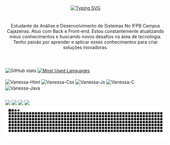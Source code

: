 <div align="center">
  <a href="https://git.io/typing-svg">
    <img src="https://readme-typing-svg.demolab.com?font=Fira+Code&weight=500&size=22&pause=1000&color=FF00F6&center=true&vCenter=true&random=false&width=524&lines=Hi!!+I'm+Vanessa+Beatriz;%E2%8A%B9+Welcome+to+my+profile!+%CB%99%E1%B5%95%CB%99+%E2%8A%B9+" alt="Typing SVG">
  </a>
</div>

#

<p align="center">Estudante de Análise e Desenvolvimento de Sistemas No IFPB Campus Cajazeiras. Atuo com Back e Front-end.
Estou constantemente atualizando meus conhecimentos e buscando novos desafios na área de tecnologia. Tenho paixão por aprender e aplicar esses conhecimentos para criar soluções inovadoras.
  
#

<div>
  <br>
  <img src="https://github-readme-stats.vercel.app/api?username=vanessabia&show_icons=true&include_all_commits=true&count_private=true&bg_color=000000,000000,000000&title_color=FF00F6&text_color=ffffff&icon_color=FF00F6&border_color=FF00F6" alt="GitHub stats">

  <a href="https://github.com/vanessabia/github-readme-stats">
    <img src="https://github-readme-stats-git-masterrstaa-rickstaa.vercel.app/api/top-langs/?username=vanessabia&line_height=10&card_width=290&layout=compact&hide_title=false&count_private=true&langs_count=5&show_icons=true&title_color=FF00F6&bg_color=000&text_color=8B8B8B&border_radius=4&border_color=FF00F6&count_private=true" alt="Most Used Languages">
  </a>
</div>


<div style="display: inline_block"><br>
  <img align="center" alt="Vanessa-Html" height="30" width="40" src="https://cdn.jsdelivr.net/gh/devicons/devicon@latest/icons/html5/html5-original.svg"/>
  <img align="center" alt="Vanessa-Css" height="30" width="40" src="https://cdn.jsdelivr.net/gh/devicons/devicon@latest/icons/css3/css3-original.svg"/>
  <img align="center" alt="Vanessa-Js" height="30" width="40" src="https://cdn.jsdelivr.net/gh/devicons/devicon@latest/icons/javascript/javascript-original.svg"/>
  <img align="center" alt="Vanessa-C" height="30" width="40" src="https://cdn.jsdelivr.net/gh/devicons/devicon@latest/icons/c/c-original.svg"/>
  <img align="center" alt="Vanessa-Java" height="30" width="40" src="https://cdn.jsdelivr.net/gh/devicons/devicon@latest/icons/java/java-original.svg"/>
</div>

##

<div>
  <a href="https://instagram.com/vanessa.bia_" target="_blank"><img src="https://img.shields.io/badge/-Instagram-%23E4405F?style=for-the-badge&logo=instagram&logoColor=white" target="_blank"></a>
  <a href="https://discord.com/channels/@me" target="_blank"><img src="https://img.shields.io/badge/Discord-7289DA?style=for-the-badge&logo=discord&logoColor=white" target="_blank"></a> 
  <a href = "mailto:vanessabia2112@gmail.com"><img src="https://img.shields.io/badge/-Gmail-%23333?style=for-the-badge&logo=gmail&logoColor=white" target="_blank"></a>
  <a href="https://www.linkedin.com/in/vanessa-beatriz-56069b2ba" target="_blank"><img src="https://img.shields.io/badge/-LinkedIn-%230077B5?style=for-the-badge&logo=linkedin&logoColor=white" target="_blank"></a>
</div>


<picture align="center">
  <source media="(prefers-color-scheme: dark)" srcset="https://raw.githubusercontent.com/vanessabia/vanessabia/output/github-contribution-grid-snake-dark.svg">
  <source media="(prefers-color-scheme: light)" srcset="https://raw.githubusercontent.com/vanessabia/vanessabia/output/github-contribution-grid-snake-dark.svg">
  <img align="center" alt="github contribution grid snake animation" src="https://raw.githubusercontent.com/vanessabia/vanessabia/output/github-contribution-grid-snake.svg">
</picture>
<br></br>
